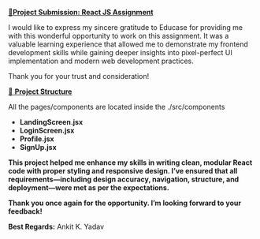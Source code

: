 <ins> 📝**Project Submission: React JS Assignment**<ins>

I would like to express my sincere gratitude to Educase for providing me with this wonderful opportunity to work on this assignment. It was a valuable learning experience that allowed me to demonstrate my frontend development skills while gaining deeper insights into pixel-perfect UI implementation and modern web development practices.

Thank you for your trust and consideration!

<ins>📁 **Project Structure**<ins>

All the pages/components are located inside the ./src/components

* **LandingScreen.jsx**
* **LoginScreen.jsx**
* **Profile.jsx**
* **SignUp.jsx**


**This project helped me enhance my skills in writing clean, modular React code with proper styling and responsive design. I’ve ensured that all requirements—including design accuracy, navigation, structure, and deployment—were met as per the expectations.**

**Thank you once again for the opportunity. I’m looking forward to your feedback!** 

**Best Regards:**
Ankit K. Yadav
